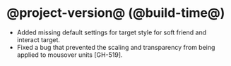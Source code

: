 # @project-version@ (@build-time@)

* Added missing default settings for target style for soft friend and interact target.
* Fixed a bug that prevented the scaling and transparency from being applied to mousover units [GH-519].
